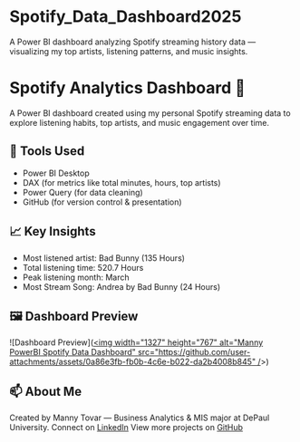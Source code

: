 # Spotify_Data_Dashboard2025
A Power BI dashboard analyzing Spotify streaming history data — visualizing my top artists, listening patterns, and music insights.
# Spotify Analytics Dashboard 🎵

A Power BI dashboard created using my personal Spotify streaming data to explore listening habits, top artists, and music engagement over time.

## 🧩 Tools Used
- Power BI Desktop
- DAX (for metrics like total minutes, hours, top artists)
- Power Query (for data cleaning)
- GitHub (for version control & presentation)

## 📈 Key Insights
- Most listened artist: Bad Bunny (135 Hours)
- Total listening time: 520.7 Hours
- Peak listening month: March
- Most Stream Song: Andrea by Bad Bunny (24 Hours)

## 🖼️ Dashboard Preview
![Dashboard Preview]([<img width="1327" height="767" alt="Manny PowerBI Spotify Data Dashboard" src="https://github.com/user-attachments/assets/0a86e3fb-fb0b-4c6e-b022-da2b4008b845" /](https://github.com/Mtov7/Spotify_Data_Dashboard2025/blob/main/Manny%20PowerBI%20Spotify%20Data%20Dashboard.png)>)


## 📫 About Me
Created by Manny Tovar — Business Analytics & MIS major at DePaul University.
Connect on [LinkedIn](https://www.linkedin.com/in/manuel-tovar-17084b2aa/)
View more projects on [GitHub](https://github.com/Mtov7)
